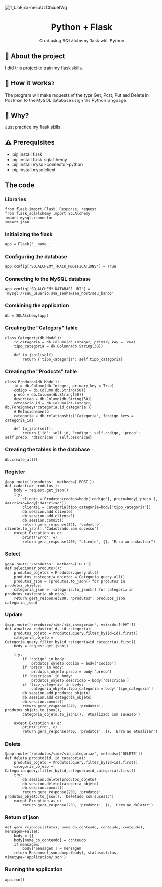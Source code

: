 ![1_tJbEjxx-ne6uUzCbqueIWg](https://user-images.githubusercontent.com/51414398/107884088-91e73100-6ed1-11eb-98f7-fe244f9aed0b.png)

<h1 align="center"> Python + Flask </h1>

<p align="center"> Crud using SQLAlchemy flask with Python </p>

## :rocket: About the project 

I did this project to train my flask skills.

## :wrench: How it works?

The program will make requests of the type Get, Post, Put and Delete in Postman to the MySQL database usign the Python language.

## :thinking:  Why?

Just practice my flask skills.

## :warning: Prerequisites

- pip install flask
- pip install flask_sqlalchemy
- pip install mysql-connector-python
- pip install mysqlclient

## The code

### Libraries

```
from flask import Flask, Response, request
from flask_sqlalchemy import SQLAlchemy
import mysql.connector
import json
```

### Initializing the flask
```
app = Flask('__name__')
```

### Configuring the database

```
app.config['SQLALCHEMY_TRACK_MODIFICATIONS'] = True
```

### Connecting to the MySQL database

```
app.config['SQLALCHEMY_DATABASE_URI'] = 'mysql://seu_usuario:sua_senha@seu_host/seu_banco'
```

### Combining the application

```
db = SQLAlchemy(app)
```

### Creating the "Category" table

```
class Categoria(db.Model):
    id_categoria = db.Column(db.Integer, primary_key = True)
    tipo_categoria = db.Column(db.String(30))
    
    def to_json1(self):
        return {'tipo_categoria': self.tipo_categoria}
```

### Creating the "Products" table

```
class Produtos(db.Model):
    id = db.Column(db.Integer, primary_key = True)
    codigo = db.Column(db.String(50))
    preco = db.Column(db.String(50))
    descricao = db.Column(db.String(50))
    categoria_id = db.Column(db.Integer, db.ForeignKey('categoria.id_categoria'))
    # Relacionamento
    categoria = db.relationship('Categoria', foreign_keys = categoria_id)

    def to_json(self):
        return {'id': self.id, 'codigo': self.codigo, 'preco': self.preco, 'descricao': self.descricao}
```


### Creating the tables in the database

```
db.create_all()
```

### Register

```
@app.route('/produtos', methods=['POST'])
def cadastrar_produtos():
    body = request.get_json()
    try:
        cliente = Produtos(codigo=body['codigo'], preco=body['preco'], descricao=body['descricao'])
        cliente1 = Categoria(tipo_categoria=body['tipo_categoria'])
        db.session.add(cliente)
        db.session.add(cliente1)
        db.session.commit()
        return gera_response(201, 'cadastro', cliente.to_json(),'Cadastrado com sucesso')
    except Exception as e:
        print('Erro', e)
        return gera_response(400, "cliente", {}, "Erro ao cadastrar")
```

### Select

```
@app.route('/produtos', methods=['GET'])
def selecionar_produtos():
    produtos_objetos = Produtos.query.all()
    produtos_castegoria_objetos = Categoria.query.all()
    produtos_json = [produtos.to_json() for produtos in produtos_objetos]
    categoria_json = [categoria.to_json1() for categoria in produtos_castegoria_objetos]
    return gera_response(200, "produtos", produtos_json, categoria_json)

```

### Update

```
@app.route('/produtos/<id>/<id_categoria>', methods=['PUT'])
def atualiza_cadastro(id, id_categoria):
    produtos_objeto = Produtos.query.filter_by(id=id).first()
    categoria_objeto = Categoria.query.filter_by(id_categoria=id_categoria).first()
    body = request.get_json()

    try:
        if 'codigo' in body:
            produtos_objeto.codigo = body['codigo']
        if 'preco' in body:
            produtos_objeto.preco = body['preco']
        if 'descricao' in body:
            produtos_objeto.descricao = body['descricao']
        if 'tipo_categoria' in body:
            categoria_objeto.tipo_categoria = body['tipo_categoria']
        db.session.add(produtos_objeto)
        db.session.add(categoria_objeto)
        db.session.commit()
        return gera_response(200, 'produtos', produtos_objeto.to_json(), 
        categoria_objeto.to_json1(), 'Atualizado com sucesso')

    except Exception as e:
        print('Erro', e)
        return gera_response(400, 'produtos', {}, 'Erro ao atualizar')
```

### Delete

```
@app.route('/produtos/<id>/<id_categoria>', methods=['DELETE'])
def deleta_produto(id, id_categoria):
    produtos_objeto = Produtos.query.filter_by(id=id).first()
    categoria_objeto = Categoria.query.filter_by(id_categoria=id_categoria).first()
    try:
        db.session.delete(produtos_objeto)
        db.session.delete(categoria_objeto)
        db.session.commit()
        return gera_response(200, 'produtos', produtos_objeto.to_json(), 'Deletado com sucesso')
    except Exception as e:
        return gera_response(200, 'produtos', {}, 'Erro ao deletar')
```

### Return of json

```
def gera_response(status, nome_do_conteudo, conteudo, conteudo1,  mensagem=False):
    body = {}
    body[nome_do_conteudo] = conteudo
    if mensagem:
        body['mensagem'] = mensagem
    return Response(json.dumps(body), status=status, mimetype='application/json')
```

### Running the application

```
app.run()
```
